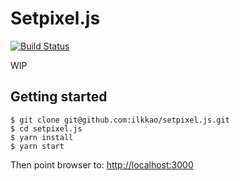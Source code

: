 # Setpixel.js

[![Build Status](https://travis-ci.org/ilkkao/setpixel.js.svg?branch=master)](https://travis-ci.org/ilkkao/setpixel.js)

WIP

## Getting started

```
$ git clone git@github.com:ilkkao/setpixel.js.git
$ cd setpixel.js
$ yarn install
$ yarn start
```

Then point browser to: [http://localhost:3000](http://localhost:3000)
